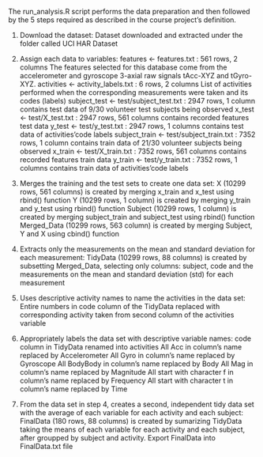 The run_analysis.R script performs the data preparation and then followed by the 5 steps required as described in the course project’s definition.

1. Download the dataset:
  Dataset downloaded and extracted under the folder called UCI HAR Dataset

2. Assign each data to variables:
  features <- features.txt : 561 rows, 2 columns 
    The features selected for this database come from the accelerometer and gyroscope 3-axial raw signals tAcc-XYZ and tGyro-XYZ.
  activities <- activity_labels.txt : 6 rows, 2 columns 
    List of activities performed when the corresponding measurements were taken and its codes (labels)
  subject_test <- test/subject_test.txt : 2947 rows, 1 column 
    contains test data of 9/30 volunteer test subjects being observed
  x_test <- test/X_test.txt : 2947 rows, 561 columns 
    contains recorded features test data
  y_test <- test/y_test.txt : 2947 rows, 1 columns 
    contains test data of activities’code labels
  subject_train <- test/subject_train.txt : 7352 rows, 1 column 
    contains train data of 21/30 volunteer subjects being observed
  x_train <- test/X_train.txt : 7352 rows, 561 columns 
    contains recorded features train data
  y_train <- test/y_train.txt : 7352 rows, 1 columns 
    contains train data of activities’code labels

3. Merges the training and the test sets to create one data set:
  X (10299 rows, 561 columns) is created by merging x_train and x_test using rbind() function
  Y (10299 rows, 1 column) is created by merging y_train and y_test using rbind() function
  Subject (10299 rows, 1 column) is created by merging subject_train and subject_test using rbind() function
  Merged_Data (10299 rows, 563 column) is created by merging Subject, Y and X using cbind() function

4. Extracts only the measurements on the mean and standard deviation for each measurement:
  TidyData (10299 rows, 88 columns) is created by subsetting Merged_Data, selecting only columns: 
    subject, code and the measurements on the mean and standard deviation (std) for each measurement

5. Uses descriptive activity names to name the activities in the data set:
  Entire numbers in code column of the TidyData replaced with corresponding activity taken from second column of the activities variable

6. Appropriately labels the data set with descriptive variable names:
  code column in TidyData renamed into activities
  All Acc in column’s name replaced by Accelerometer
  All Gyro in column’s name replaced by Gyroscope
  All BodyBody in column’s name replaced by Body
  All Mag in column’s name replaced by Magnitude
  All start with character f in column’s name replaced by Frequency
  All start with character t in column’s name replaced by Time

7. From the data set in step 4, creates a second, independent tidy data set with the average of each variable for each activity and each subject:
  FinalData (180 rows, 88 columns) is created by sumarizing TidyData taking the means of each variable for each activity and each subject, after groupped by subject and activity.
  Export FinalData into FinalData.txt file
  

